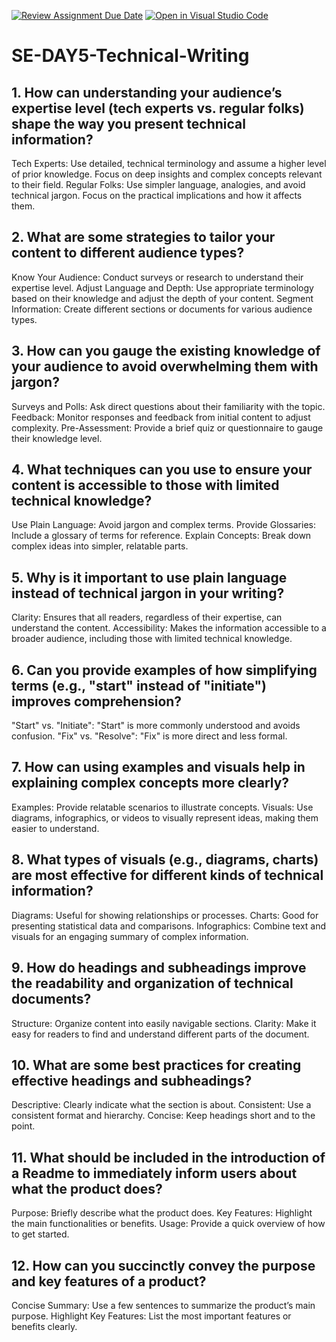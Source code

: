 [![Review Assignment Due Date](https://classroom.github.com/assets/deadline-readme-button-22041afd0340ce965d47ae6ef1cefeee28c7c493a6346c4f15d667ab976d596c.svg)](https://classroom.github.com/a/zsAR-pyY)
[![Open in Visual Studio Code](https://classroom.github.com/assets/open-in-vscode-2e0aaae1b6195c2367325f4f02e2d04e9abb55f0b24a779b69b11b9e10269abc.svg)](https://classroom.github.com/online_ide?assignment_repo_id=15742614&assignment_repo_type=AssignmentRepo)
# SE-DAY5-Technical-Writing
## 1. How can understanding your audience’s expertise level (tech experts vs. regular folks) shape the way you present technical information?
Tech Experts: Use detailed, technical terminology and assume a higher level of prior knowledge. Focus on deep insights and complex concepts relevant to their field.
Regular Folks: Use simpler language, analogies, and avoid technical jargon. Focus on the practical implications and how it affects them.
## 2. What are some strategies to tailor your content to different audience types?
Know Your Audience: Conduct surveys or research to understand their expertise level.
Adjust Language and Depth: Use appropriate terminology based on their knowledge and adjust the depth of your content.
Segment Information: Create different sections or documents for various audience types.
## 3. How can you gauge the existing knowledge of your audience to avoid overwhelming them with jargon?
Surveys and Polls: Ask direct questions about their familiarity with the topic.
Feedback: Monitor responses and feedback from initial content to adjust complexity.
Pre-Assessment: Provide a brief quiz or questionnaire to gauge their knowledge level.
## 4. What techniques can you use to ensure your content is accessible to those with limited technical knowledge?
Use Plain Language: Avoid jargon and complex terms.
Provide Glossaries: Include a glossary of terms for reference.
Explain Concepts: Break down complex ideas into simpler, relatable parts.
## 5. Why is it important to use plain language instead of technical jargon in your writing?
Clarity: Ensures that all readers, regardless of their expertise, can understand the content.
Accessibility: Makes the information accessible to a broader audience, including those with limited technical knowledge.
## 6. Can you provide examples of how simplifying terms (e.g., "start" instead of "initiate") improves comprehension?
"Start" vs. "Initiate": "Start" is more commonly understood and avoids confusion.
"Fix" vs. "Resolve": "Fix" is more direct and less formal.
## 7. How can using examples and visuals help in explaining complex concepts more clearly?
Examples: Provide relatable scenarios to illustrate concepts.
Visuals: Use diagrams, infographics, or videos to visually represent ideas, making them easier to understand.
## 8. What types of visuals (e.g., diagrams, charts) are most effective for different kinds of technical information?
Diagrams: Useful for showing relationships or processes.
Charts: Good for presenting statistical data and comparisons.
Infographics: Combine text and visuals for an engaging summary of complex information.
## 9. How do headings and subheadings improve the readability and organization of technical documents?
Structure: Organize content into easily navigable sections.
Clarity: Make it easy for readers to find and understand different parts of the document.
## 10. What are some best practices for creating effective headings and subheadings?
Descriptive: Clearly indicate what the section is about.
Consistent: Use a consistent format and hierarchy.
Concise: Keep headings short and to the point.
## 11. What should be included in the introduction of a Readme to immediately inform users about what the product does?
Purpose: Briefly describe what the product does.
Key Features: Highlight the main functionalities or benefits.
Usage: Provide a quick overview of how to get started.
## 12. How can you succinctly convey the purpose and key features of a product?
Concise Summary: Use a few sentences to summarize the product’s main purpose.
Highlight Key Features: List the most important features or benefits clearly.
